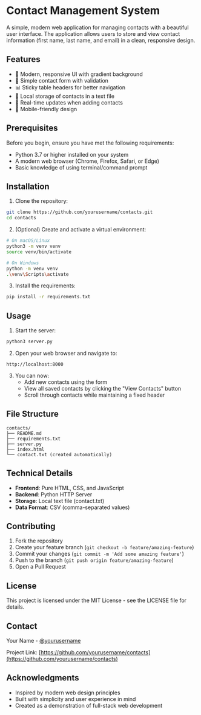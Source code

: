 # Contact Management System

A simple, modern web application for managing contacts with a beautiful user interface. The application allows users to store and view contact information (first name, last name, and email) in a clean, responsive design.

## Features

- 🎨 Modern, responsive UI with gradient background
- 📝 Simple contact form with validation
- 📊 Sticky table headers for better navigation
- 💾 Local storage of contacts in a text file
- 🔄 Real-time updates when adding contacts
- 📱 Mobile-friendly design

## Prerequisites

Before you begin, ensure you have met the following requirements:
* Python 3.7 or higher installed on your system
* A modern web browser (Chrome, Firefox, Safari, or Edge)
* Basic knowledge of using terminal/command prompt

## Installation

1. Clone the repository:
```bash
git clone https://github.com/yourusername/contacts.git
cd contacts
```

2. (Optional) Create and activate a virtual environment:
```bash
# On macOS/Linux
python3 -m venv venv
source venv/bin/activate

# On Windows
python -m venv venv
.\venv\Scripts\activate
```

3. Install the requirements:
```bash
pip install -r requirements.txt
```

## Usage

1. Start the server:
```bash
python3 server.py
```

2. Open your web browser and navigate to:
```
http://localhost:8000
```

3. You can now:
   - Add new contacts using the form
   - View all saved contacts by clicking the "View Contacts" button
   - Scroll through contacts while maintaining a fixed header

## File Structure

```
contacts/
├── README.md
├── requirements.txt
├── server.py
├── index.html
└── contact.txt (created automatically)
```

## Technical Details

- **Frontend**: Pure HTML, CSS, and JavaScript
- **Backend**: Python HTTP Server
- **Storage**: Local text file (contact.txt)
- **Data Format**: CSV (comma-separated values)

## Contributing

1. Fork the repository
2. Create your feature branch (`git checkout -b feature/amazing-feature`)
3. Commit your changes (`git commit -m 'Add some amazing feature'`)
4. Push to the branch (`git push origin feature/amazing-feature`)
5. Open a Pull Request

## License

This project is licensed under the MIT License - see the LICENSE file for details.

## Contact

Your Name - [@yourusername](https://github.com/yourusername)

Project Link: [https://github.com/yourusername/contacts](https://github.com/yourusername/contacts)

## Acknowledgments

- Inspired by modern web design principles
- Built with simplicity and user experience in mind
- Created as a demonstration of full-stack web development 
